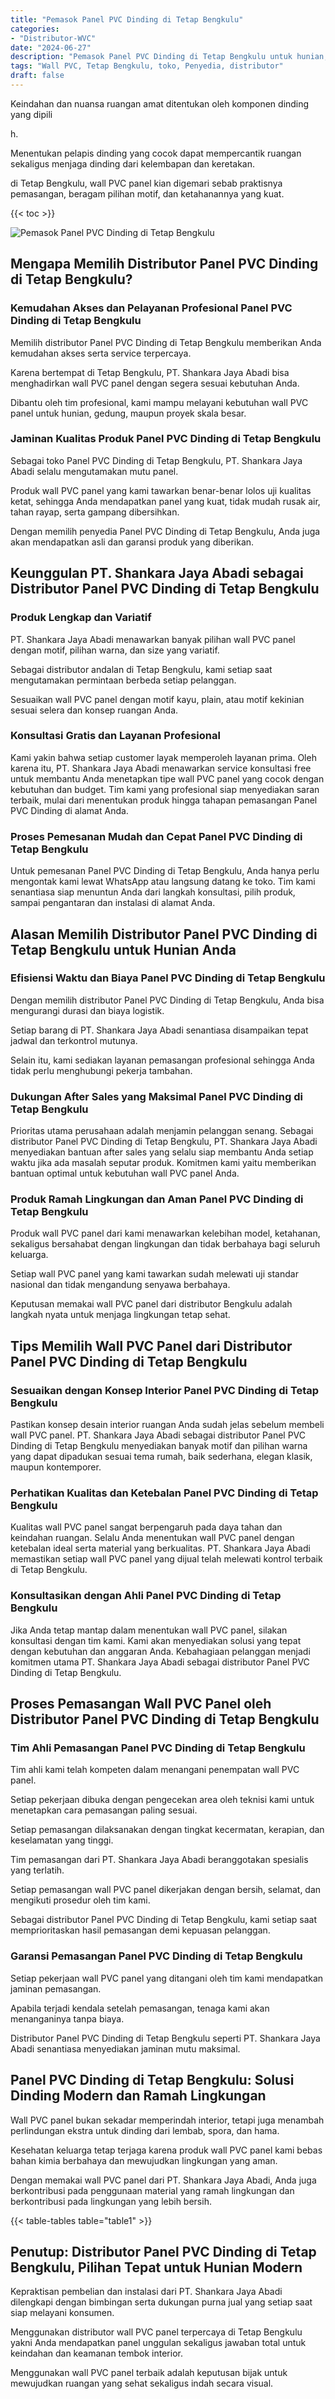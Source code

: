 ```yaml
---
title: "Pemasok Panel PVC Dinding di Tetap Bengkulu"
categories: 
- "Distributor-WVC"
date: "2024-06-27"
description: "Pemasok Panel PVC Dinding di Tetap Bengkulu untuk hunian, office, dan toko. Material unggulan, variasi motif, warna menarik, dengan jasa instalasi dikerjakan oleh tenaga ahli ahli dan kepastian resmi!|Layanan distribusi Panel PVC Dinding di Tetap Bengkulu bagi kebutuhan rumah, kantor, maupun toko, dengan material unggulan dan pemasangan oleh tim berpengalaman serta garansi resmi.|Solusi Panel PVC Dinding di Tetap Bengkulu yang andal untuk rumah, perkantoran, dan gerai, bersama material berkualitas dan penempatan ditangani oleh teknisi profesional serta garansi resmi.|Penjualan Panel PVC Dinding di Tetap Bengkulu untuk tempat tinggal, office, serta toko, beserta panel unggulan dan penempatan ditangani oleh tenaga ahli ahli, lengkap dengan jaminan resmi.}"
tags: "Wall PVC, Tetap Bengkulu, toko, Penyedia, distributor"
draft: false
---
```


Keindahan dan nuansa ruangan amat ditentukan oleh komponen dinding yang dipili

h.

Menentukan pelapis dinding yang cocok dapat mempercantik ruangan sekaligus menjaga dinding dari kelembapan dan keretakan.

di Tetap Bengkulu, wall PVC panel kian digemari sebab praktisnya pemasangan, beragam pilihan motif, dan ketahanannya yang kuat.

{{< toc >}}

![Pemasok Panel PVC Dinding di Tetap Bengkulu](/images/Distributor-WVC/Pemasok-Panel-PVC-Dinding-di-Tetap-Bengkulu.png)


## Mengapa Memilih Distributor Panel PVC Dinding di Tetap Bengkulu?

### Kemudahan Akses dan Pelayanan Profesional Panel PVC Dinding di Tetap Bengkulu

Memilih distributor Panel PVC Dinding di Tetap Bengkulu memberikan Anda kemudahan akses serta service terpercaya.

Karena bertempat di Tetap Bengkulu, PT. Shankara Jaya Abadi bisa menghadirkan wall PVC panel dengan segera sesuai kebutuhan Anda.

Dibantu oleh tim profesional, kami mampu melayani kebutuhan wall PVC panel untuk hunian, gedung, maupun proyek skala besar.

### Jaminan Kualitas Produk Panel PVC Dinding di Tetap Bengkulu

Sebagai toko Panel PVC Dinding di Tetap Bengkulu, PT. Shankara Jaya Abadi selalu mengutamakan mutu panel.

Produk wall PVC panel yang kami tawarkan benar-benar lolos uji kualitas ketat, sehingga Anda mendapatkan panel yang kuat, tidak mudah rusak air, tahan rayap, serta gampang dibersihkan.

Dengan memilih penyedia Panel PVC Dinding di Tetap Bengkulu, Anda juga akan mendapatkan asli dan garansi produk yang diberikan.

## Keunggulan PT. Shankara Jaya Abadi sebagai Distributor Panel PVC Dinding di Tetap Bengkulu

### Produk Lengkap dan Variatif

PT. Shankara Jaya Abadi menawarkan banyak pilihan wall PVC panel dengan motif, pilihan warna, dan size yang variatif.

Sebagai distributor andalan di Tetap Bengkulu, kami setiap saat mengutamakan permintaan berbeda setiap pelanggan.

Sesuaikan wall PVC panel dengan motif kayu, plain, atau motif kekinian sesuai selera dan konsep ruangan Anda.

### Konsultasi Gratis dan Layanan Profesional

Kami yakin bahwa setiap customer layak memperoleh layanan prima. Oleh karena itu, PT. Shankara Jaya Abadi menawarkan service konsultasi free untuk membantu Anda menetapkan tipe wall PVC panel yang cocok dengan kebutuhan dan budget. Tim kami yang profesional siap menyediakan saran terbaik, mulai dari menentukan produk hingga tahapan pemasangan Panel PVC Dinding di alamat Anda.

### Proses Pemesanan Mudah dan Cepat Panel PVC Dinding di Tetap Bengkulu

Untuk pemesanan Panel PVC Dinding di Tetap Bengkulu, Anda hanya perlu mengontak kami lewat WhatsApp atau langsung datang ke toko. Tim kami senantiasa siap menuntun Anda dari langkah konsultasi, pilih produk, sampai pengantaran dan instalasi di alamat Anda.

## Alasan Memilih Distributor Panel PVC Dinding di Tetap Bengkulu untuk Hunian Anda

### Efisiensi Waktu dan Biaya Panel PVC Dinding di Tetap Bengkulu

Dengan memilih distributor Panel PVC Dinding di Tetap Bengkulu, Anda bisa mengurangi durasi dan biaya logistik.

Setiap barang di PT. Shankara Jaya Abadi senantiasa disampaikan tepat jadwal dan terkontrol mutunya.

Selain itu, kami sediakan layanan pemasangan profesional sehingga Anda tidak perlu menghubungi pekerja tambahan.

### Dukungan After Sales yang Maksimal Panel PVC Dinding di Tetap Bengkulu

Prioritas utama perusahaan adalah menjamin pelanggan senang. Sebagai distributor Panel PVC Dinding di Tetap Bengkulu, PT. Shankara Jaya Abadi menyediakan bantuan after sales yang selalu siap membantu Anda setiap waktu jika ada masalah seputar produk. Komitmen kami yaitu memberikan bantuan optimal untuk kebutuhan wall PVC panel Anda.

### Produk Ramah Lingkungan dan Aman Panel PVC Dinding di Tetap Bengkulu

Produk wall PVC panel dari kami menawarkan kelebihan model, ketahanan, sekaligus bersahabat dengan lingkungan dan tidak berbahaya bagi seluruh keluarga.

Setiap wall PVC panel yang kami tawarkan sudah melewati uji standar nasional dan tidak mengandung senyawa berbahaya.

Keputusan memakai wall PVC panel dari distributor Bengkulu adalah langkah nyata untuk menjaga lingkungan tetap sehat.

## Tips Memilih Wall PVC Panel dari Distributor Panel PVC Dinding di Tetap Bengkulu

### Sesuaikan dengan Konsep Interior Panel PVC Dinding di Tetap Bengkulu

Pastikan konsep desain interior ruangan Anda sudah jelas sebelum membeli wall PVC panel. PT. Shankara Jaya Abadi sebagai distributor Panel PVC Dinding di Tetap Bengkulu menyediakan banyak motif dan pilihan warna yang dapat dipadukan sesuai tema rumah, baik sederhana, elegan klasik, maupun kontemporer.

### Perhatikan Kualitas dan Ketebalan Panel PVC Dinding di Tetap Bengkulu

Kualitas wall PVC panel sangat berpengaruh pada daya tahan dan keindahan ruangan. Selalu Anda menentukan wall PVC panel dengan ketebalan ideal serta material yang berkualitas. PT. Shankara Jaya Abadi memastikan setiap wall PVC panel yang dijual telah melewati kontrol terbaik di Tetap Bengkulu.

### Konsultasikan dengan Ahli Panel PVC Dinding di Tetap Bengkulu

Jika Anda tetap mantap dalam menentukan wall PVC panel, silakan konsultasi dengan tim kami. Kami akan menyediakan solusi yang tepat dengan kebutuhan dan anggaran Anda. Kebahagiaan pelanggan menjadi komitmen utama PT. Shankara Jaya Abadi sebagai distributor Panel PVC Dinding di Tetap Bengkulu.

## Proses Pemasangan Wall PVC Panel oleh Distributor Panel PVC Dinding di Tetap Bengkulu

### Tim Ahli Pemasangan Panel PVC Dinding di Tetap Bengkulu

Tim ahli kami telah kompeten dalam menangani penempatan wall PVC panel.

Setiap pekerjaan dibuka dengan pengecekan area oleh teknisi kami untuk menetapkan cara pemasangan paling sesuai.

Setiap pemasangan dilaksanakan dengan tingkat kecermatan, kerapian, dan keselamatan yang tinggi.

Tim pemasangan dari PT. Shankara Jaya Abadi beranggotakan spesialis yang terlatih.

Setiap pemasangan wall PVC panel dikerjakan dengan bersih, selamat, dan mengikuti prosedur oleh tim kami.

Sebagai distributor Panel PVC Dinding di Tetap Bengkulu, kami setiap saat memprioritaskan hasil pemasangan demi kepuasan pelanggan.

### Garansi Pemasangan Panel PVC Dinding di Tetap Bengkulu

Setiap pekerjaan wall PVC panel yang ditangani oleh tim kami mendapatkan jaminan pemasangan.

Apabila terjadi kendala setelah pemasangan, tenaga kami akan menanganinya tanpa biaya.

Distributor Panel PVC Dinding di Tetap Bengkulu seperti PT. Shankara Jaya Abadi senantiasa menyediakan jaminan mutu maksimal.

## Panel PVC Dinding di Tetap Bengkulu: Solusi Dinding Modern dan Ramah Lingkungan

Wall PVC panel bukan sekadar memperindah interior, tetapi juga menambah perlindungan ekstra untuk dinding dari lembab, spora, dan hama.

Kesehatan keluarga tetap terjaga karena produk wall PVC panel kami bebas bahan kimia berbahaya dan mewujudkan lingkungan yang aman.

Dengan memakai wall PVC panel dari PT. Shankara Jaya Abadi, Anda juga berkontribusi pada penggunaan material yang ramah lingkungan dan berkontribusi pada lingkungan yang lebih bersih.

{{< table-tables table="table1" >}}

## Penutup: Distributor Panel PVC Dinding di Tetap Bengkulu, Pilihan Tepat untuk Hunian Modern

Kepraktisan pembelian dan instalasi dari PT. Shankara Jaya Abadi dilengkapi dengan bimbingan serta dukungan purna jual yang setiap saat siap melayani konsumen.

Menggunakan distributor wall PVC panel terpercaya di Tetap Bengkulu yakni Anda mendapatkan panel unggulan sekaligus jawaban total untuk keindahan dan keamanan tembok interior.

Menggunakan wall PVC panel terbaik adalah keputusan bijak untuk mewujudkan ruangan yang sehat sekaligus indah secara visual.